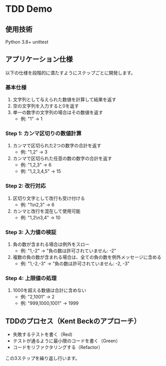 # TDD Demo

## 使用技術

Python 3.8+
unittest

## アプリケーション仕様
以下の仕様を段階的に満たすようにステップごとに開発します。

### 基本仕様
1. 文字列として与えられた数値を計算して結果を返す
2. 空の文字列を入力すると0を返す
3. 単一の数字の文字列の場合はその数値を返す
   - 例: "1" → 1

### Step 1: カンマ区切りの数値計算
1. カンマで区切られた2つの数字の合計を返す
   - 例: "1,2" → 3
2. カンマで区切られた任意の数の数字の合計を返す
   - 例: "1,2,3" → 6
   - 例: "1,2,3,4,5" → 15

### Step 2: 改行対応
1. 区切り文字として改行も受け付ける
   - 例: "1\n2,3" → 6
2. カンマと改行を混在して使用可能
   - 例: "1,2\n3,4" → 10

### Step 3: 入力値の検証
1. 負の数が含まれる場合は例外をスロー
   - 例: "1,-2" → "負の数は許可されていません: -2"
2. 複数の負の数が含まれる場合は、全ての負の数を例外メッセージに含める
   - 例: "1,-2,-3" → "負の数は許可されていません: -2, -3"

### Step 4: 上限値の処理
1. 1000を超える数値は合計に含めない
   - 例: "2,1001" → 2
   - 例: "999,1000,1001" → 1999

## TDDのプロセス（Kent Beckのアプローチ）

- 失敗するテストを書く（Red)
- テストが通るように最小限のコードを書く（Green）
- コードをリファクタリングする（Refactor）

この3ステップを繰り返し行います。
